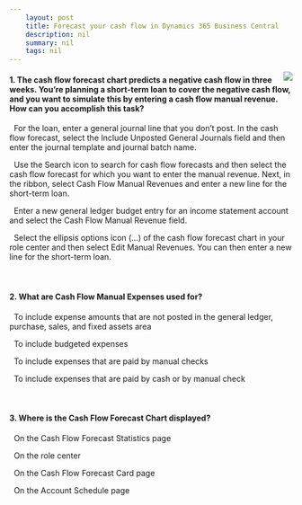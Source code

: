 ```yaml
---
    layout: post
    title: Forecast your cash flow in Dynamics 365 Business Central  
    description: nil
    summary: nil
    tags: nil
---
```



 <a target="_blank" href="https://docs.microsoft.com/en-us/learn/modules/forecast-cash-flow-dynamics-365-business-central/6-check/"><i class="fas fa-external-link-alt"></i> </a>
 <img align="right" src="https://docs.microsoft.com/en-us/learn/achievements/forecast-cash-flow-dynamics-365-business-central.svg">
####  1. The cash flow forecast chart predicts a negative cash flow in three weeks. You’re planning a short-term loan to cover the negative cash flow, and you want to simulate this by entering a cash flow manual revenue. How can you accomplish this task?


<i class='far fa-square'></i> &nbsp;&nbsp;For the loan, enter a general journal line that you don’t post. In the cash flow forecast, select the Include Unposted General Journals field and then enter the journal template and journal batch name.

<i class='far fa-square'></i> &nbsp;&nbsp;Use the Search icon to search for cash flow forecasts and then select the cash flow forecast for which you want to enter the manual revenue. Next, in the ribbon, select Cash Flow Manual Revenues and enter a new line for the short-term loan.

<i class='far fa-square'></i> &nbsp;&nbsp;Enter a new general ledger budget entry for an income statement account and select the Cash Flow Manual Revenue field.

<i class='fas fa-check-square' style='color: Dodgerblue;'></i> &nbsp;&nbsp;Select the ellipsis options icon (…) of the cash flow forecast chart in your role center and then select Edit Manual Revenues. You can then enter a new line for the short-term loan.
<br />
<br />
<br />

####  2. What are Cash Flow Manual Expenses used for?


<i class='fas fa-check-square' style='color: Dodgerblue;'></i> &nbsp;&nbsp;To include expense amounts that are not posted in the general ledger, purchase, sales, and fixed assets area

<i class='far fa-square'></i> &nbsp;&nbsp;To include budgeted expenses

<i class='far fa-square'></i> &nbsp;&nbsp;To include expenses that are paid by manual checks

<i class='far fa-square'></i> &nbsp;&nbsp;To include expenses that are paid by cash or by manual check
<br />
<br />
<br />

####  3. Where is the Cash Flow Forecast Chart displayed?


<i class='far fa-square'></i> &nbsp;&nbsp;On the Cash Flow Forecast Statistics page

<i class='fas fa-check-square' style='color: Dodgerblue;'></i> &nbsp;&nbsp;On the role center

<i class='far fa-square'></i> &nbsp;&nbsp;On the Cash Flow Forecast Card page

<i class='far fa-square'></i> &nbsp;&nbsp;On the Account Schedule page
<br />
<br />
<br />
